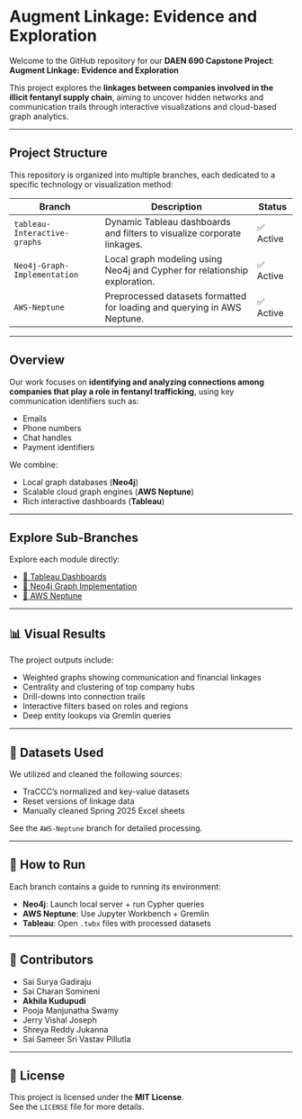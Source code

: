 
# Augment Linkage: Evidence and Exploration

Welcome to the GitHub repository for our **DAEN 690 Capstone Project**:  
**Augment Linkage: Evidence and Exploration**

This project explores the **linkages between companies involved in the illicit fentanyl supply chain**, aiming to uncover hidden networks and communication trails through interactive visualizations and cloud-based graph analytics.

---

## Project Structure

This repository is organized into multiple branches, each dedicated to a specific technology or visualization method:

| Branch                     | Description                                                                 | Status   |
|---------------------------|-----------------------------------------------------------------------------|----------|
| `tableau-Interactive-graphs` | Dynamic Tableau dashboards and filters to visualize corporate linkages.      | ✅ Active |
| `Neo4j-Graph-Implementation` | Local graph modeling using Neo4j and Cypher for relationship exploration.     | ✅ Active |
| `AWS-Neptune`               | Preprocessed datasets formatted for loading and querying in AWS Neptune.     | ✅ Active |

---

## Overview

Our work focuses on **identifying and analyzing connections among companies that play a role in fentanyl trafficking**, using key communication identifiers such as:

- Emails
- Phone numbers
- Chat handles
- Payment identifiers

We combine:
- Local graph databases (**Neo4j**)
- Scalable cloud graph engines (**AWS Neptune**)
- Rich interactive dashboards (**Tableau**)

---

## Explore Sub-Branches

Explore each module directly:

- [🔗 Tableau Dashboards](../../tree/tableau-Interactive-graphs)
- [🔗 Neo4j Graph Implementation](../../tree/Neo4j-Graph-Implementation)
- [🔗 AWS Neptune](../../tree/AWS-Neptune)

---

## 📊 Visual Results

The project outputs include:

- Weighted graphs showing communication and financial linkages
- Centrality and clustering of top company hubs
- Drill-downs into connection trails
- Interactive filters based on roles and regions
- Deep entity lookups via Gremlin queries

---

## 📁 Datasets Used

We utilized and cleaned the following sources:

- TraCCC’s normalized and key-value datasets
- Reset versions of linkage data
- Manually cleaned Spring 2025 Excel sheets

See the `AWS-Neptune` branch for detailed processing.

---

## 🚀 How to Run

Each branch contains a guide to running its environment:

- **Neo4j**: Launch local server + run Cypher queries
- **AWS Neptune**: Use Jupyter Workbench + Gremlin
- **Tableau**: Open `.twbx` files with processed datasets

---

## 👥 Contributors

- Sai Surya Gadiraju  
- Sai Charan Somineni
- **Akhila Kudupudi**  
- Pooja Manjunatha Swamy  
- Jerry Vishal Joseph  
- Shreya Reddy Jukanna  
- Sai Sameer Sri Vastav Pillutla  

---

## 📜 License

This project is licensed under the **MIT License**.  
See the `LICENSE` file for more details.
